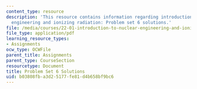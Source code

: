 ```yaml
---
content_type: resource
description: 'This resource contains information regarding introduction to nuclear
  engineering and ionizing radiation: Problem set 6 solutions.'
file: /media/courses/22-01-introduction-to-nuclear-engineering-and-ionizing-radiation-fall-2016/b03808fba3d25177fe81d4b658bf9bc6_MIT22_01F16_ProblemSet6Sol.pdf
file_type: application/pdf
learning_resource_types:
- Assignments
ocw_type: OCWFile
parent_title: Assignments
parent_type: CourseSection
resourcetype: Document
title: Problem Set 6 Solutions
uid: b03808fb-a3d2-5177-fe81-d4b658bf9bc6
---
```

